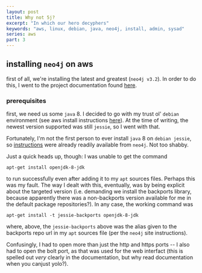 ```yaml
---
layout: post
title: Why not 5j?
excerpt: "In which our hero decyphers"
keywords: "aws, linux, debian, java, neo4j, install, admin, sysad"
series: aws
part: 3
---
```


## installing `neo4j` on aws

first of all, we're installing the latest and greatest (`neo4j v3.2`). In order to do this, I went to the project documentation found [here](http://neo4j.com/docs/operations-manual/3.2-alpha/installation/linux/debian/).


### prerequisites

first, we need us some `java` 8. I decided to go with my trust ol' `debian` environment (see aws install instructions [here](https://wiki.debian.org/Cloud/AmazonEC2Image)). At the time of writing, the newest version supported was still `jessie`, so I went with that.

Fortunately, I'm not the first person to ever install `java` 8 on `debian jessie`, so [instructions](http://neo4j.com/docs/operations-manual/3.2-alpha/installation/linux/debian/) were already readily available from `neo4j`. Not too shabby.

Just a quick heads up, though: I was unable to get the command

``` shell
apt-get install openjdk-8-jdk
```

to run successfully even after adding it to my `apt` sources files. Perhaps this was my fault. The way I dealt with this, eventually, was by being explicit about the targeted version (i.e. demanding we install the backports library, because apparently there was a non-backports version available for me in the default package repositories?). In any case, the working command was

``` shell
apt-get install -t jessie-backports openjdk-8-jdk
```

where, above, the `jessie-backports` above was the alias given to the backports repo url in my `apt` sources file (per the `neo4j` site instructions).

Confusingly, I had to open more than just the http and https ports -- I also had to open the bolt port, as that was used for the web interfact (this is spelled out *very* clearly in the documentation, but why read documentation when you canjust yolo?).
